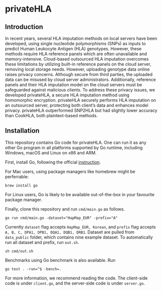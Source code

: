 # privateHLA

## Introduction

In recent years, several HLA imputation methods on local servers have been developed, using single nucleotide polymorphisms (SNPs) as inputs to predict Human Leukocyte Antigen (HLA) genotypes. However, these methods require HLA reference panels which are often unavailable and memory-intensive. Cloud-based outsourced HLA imputation overcomes these limitations by utilizing built-in reference panels on the cloud server, removing local storage needs. However, uploading genotype data online raises privacy concerns. Although secure from third parties, the uploaded data can be misused by cloud server administrators.  Additionally, reference panels and their HLA imputation model on the cloud servers must be safeguarded against malicious clients. To address these privacy issues, we developed privateHLA, a secure HLA imputation method using homomorphic encryption. privateHLA securely performs HLA imputation on an outsourced server, protecting both client’s data and enhances model privacy. privateHLA outperformed SNP2HLA but had slightly lower accuracy than CookHLA, both plaintext-based methods.

## Installation

This repository contains Go code for privateHLA. One can run it as any other Go program in all platforms supported by Go runtime, including Windows, macOS and Linux on x86 and ARM.

First, install Go, following the official [instruction](https://go.dev/doc/install).

For Mac users, using package managers like homebrew might be perferrable:
```
brew install go
```

For Linux users, Go is likely to be available out-of-the-box in your favourite package manager.

Finally, clone this repository and run `cmd/main.go` as follows.
```
go run cmd/main.go -dataset="HapMap_EUR" -prefix="A"
```
Currently `dataset` flag accepts `HapMap_EUR, Korean`, and `prefix` flag accepts `A, B, C, DPA1, DPB1, DQA1, DQB1, DRB1`.
Dataset are pulled from `data_public` folder, which contains nine example dataset.
To automatically run all dataset and prefix, run `out.sh`.
```
sh cmd/out.sh
```
Benchmarks using Go benchmark is also available. Run
```
go test . -run=^$ -bench=.
```
For more information, we recommend reading the code.
The client-side code is under `client.go`, and the server-side code is under `server.go`.
